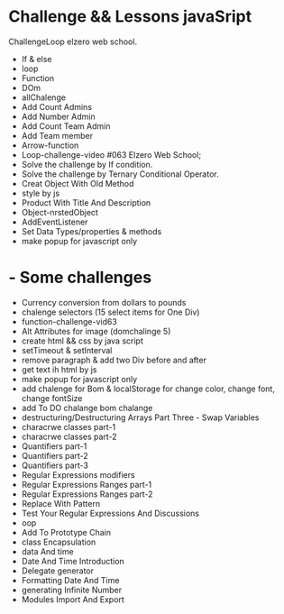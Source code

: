 # Challenge && Lessons javaSript
ChallengeLoop elzero web school.

- If & else
- loop
- Function
- DOm
- allChalenge
- Add Count Admins
- Add Number Admin
- Add Count Team Admin
- Add Team member
- Arrow-function
- Loop-challenge-video #063 Elzero Web School;
- Solve the challenge by If condition.
- Solve the challenge by Ternary Conditional Operator.
- Creat Object With Old Method
- style by js
- Product With Title And Description
- Object-nrstedObject
- AddEventListener
- Set Data Types/properties & methods
- make popup for javascript only

 # - Some challenges
- Currency conversion from dollars to pounds
- chalenge selectors (15 select items for One Div)
- function-challenge-vid63
- Alt Attributes for image (domchalinge 5)
- create html && css by java script
- setTimeout & setInterval
- remove paragraph & add two Div before and after
- get text ih html by js
- make popup for javascript only
- add chalenge for Bom & localStorage for change color, change font, change fontSize
- add To DO chalange bom chalange
- destructuring/Destructuring Arrays Part Three - Swap Variables
- characrwe classes part-1
- characrwe classes part-2
- Quantifiers part-1
- Quantifiers part-2
- Quantifiers part-3
- Regular Expressions modifiers
- Regular Expressions Ranges part-1
- Regular Expressions Ranges part-2
- Replace With Pattern
- Test Your Regular Expressions And Discussions
- oop
- Add To Prototype Chain
- class Encapsulation
- data And time
- Date And Time Introduction
- Delegate generator
- Formatting Date And Time
- generating Infinite Number
- Modules Import And Export
